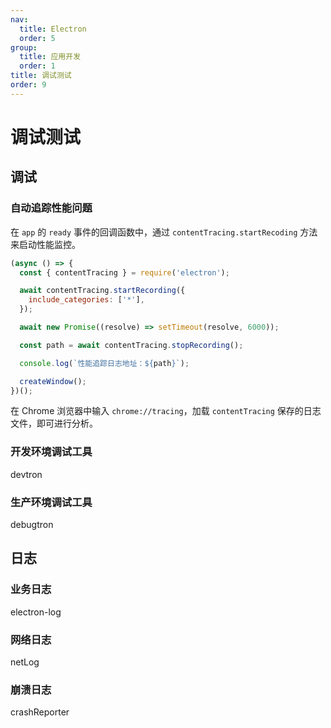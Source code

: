 ```yaml
---
nav:
  title: Electron
  order: 5
group:
  title: 应用开发
  order: 1
title: 调试测试
order: 9
---
```


# 调试测试

## 调试

### 自动追踪性能问题

在 `app` 的 `ready` 事件的回调函数中，通过 `contentTracing.startRecoding` 方法来启动性能监控。

```js
(async () => {
  const { contentTracing } = require('electron');

  await contentTracing.startRecording({
    include_categories: ['*'],
  });

  await new Promise((resolve) => setTimeout(resolve, 6000));

  const path = await contentTracing.stopRecording();

  console.log(`性能追踪日志地址：${path}`);

  createWindow();
})();
```

在 Chrome 浏览器中输入 `chrome://tracing`，加载 `contentTracing` 保存的日志文件，即可进行分析。

### 开发环境调试工具

devtron

### 生产环境调试工具

debugtron

## 日志

### 业务日志

electron-log

### 网络日志

netLog

### 崩溃日志

crashReporter
